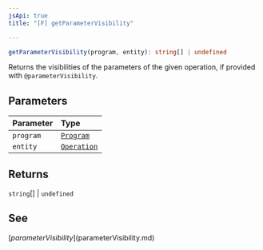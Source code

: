 ```yaml
---
jsApi: true
title: "[F] getParameterVisibility"

---
```

```ts
getParameterVisibility(program, entity): string[] | undefined
```

Returns the visibilities of the parameters of the given operation, if provided with `@parameterVisibility`.

## Parameters

| Parameter | Type |
| :------ | :------ |
| `program` | [`Program`](../interfaces/Program.md) |
| `entity` | [`Operation`](../interfaces/Operation.md) |

## Returns

`string`[] \| `undefined`

## See

[$parameterVisibility]($parameterVisibility.md)
